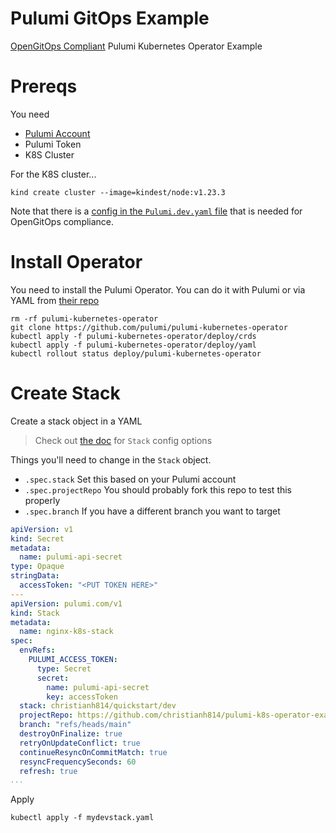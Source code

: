 # Pulumi GitOps Example

[OpenGitOps Compliant](https://opengitops.dev/#principles) Pulumi Kubernetes Operator Example

# Prereqs

You need

* [Pulumi Account](https://www.pulumi.com/)
* Pulumi Token
* K8S Cluster

For the K8S cluster...

```shell
kind create cluster --image=kindest/node:v1.23.3
```

Note that there is a [config in the `Pulumi.dev.yaml` file](./Pulumi.dev.yaml#L2) that is needed for OpenGitOps compliance.

# Install Operator

You need to install the Pulumi Operator. You can do it with Pulumi or via YAML from [their repo](https://github.com/pulumi/pulumi-kubernetes-operator)

```shell
rm -rf pulumi-kubernetes-operator
git clone https://github.com/pulumi/pulumi-kubernetes-operator
kubectl apply -f pulumi-kubernetes-operator/deploy/crds
kubectl apply -f pulumi-kubernetes-operator/deploy/yaml
kubectl rollout status deploy/pulumi-kubernetes-operator
```

# Create Stack

Create a stack object in a YAML

> Check out [the doc](https://github.com/pulumi/pulumi-kubernetes-operator/blob/master/docs/stacks.md) for `Stack` config options

Things you'll need to change in the `Stack` object.

* `.spec.stack` Set this based on your Pulumi account
* `.spec.projectRepo` You should probably fork this repo to test this properly
* `.spec.branch` If you have a different branch you want to target

```yaml
apiVersion: v1
kind: Secret
metadata:
  name: pulumi-api-secret
type: Opaque
stringData:
  accessToken: "<PUT TOKEN HERE>"
---
apiVersion: pulumi.com/v1
kind: Stack
metadata:
  name: nginx-k8s-stack
spec:
  envRefs:
    PULUMI_ACCESS_TOKEN:
      type: Secret
      secret:
        name: pulumi-api-secret
        key: accessToken
  stack: christianh814/quickstart/dev
  projectRepo: https://github.com/christianh814/pulumi-k8s-operator-example
  branch: "refs/heads/main"
  destroyOnFinalize: true
  retryOnUpdateConflict: true
  continueResyncOnCommitMatch: true
  resyncFrequencySeconds: 60
  refresh: true
...
```

Apply

```shell
kubectl apply -f mydevstack.yaml
```
